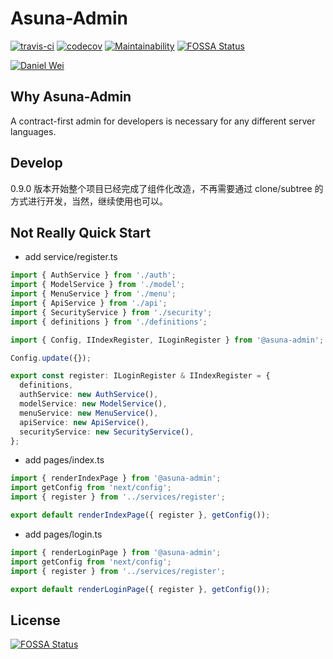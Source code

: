 # Asuna-Admin

[![travis-ci](https://travis-ci.org/danielwii/asuna-admin.svg?branch=master)](https://travis-ci.org/danielwii/asuna-admin)
[![codecov](https://codecov.io/gh/danielwii/asuna-admin/branch/master/graph/badge.svg)](https://codecov.io/gh/danielwii/asuna-admin)
[![Maintainability](https://api.codeclimate.com/v1/badges/b140ae8b66b0d6f3e907/maintainability)](https://codeclimate.com/github/danielwii/asuna-admin/maintainability)
[![FOSSA Status](https://app.fossa.io/api/projects/git%2Bgithub.com%2Fdanielwii%2Fasuna-admin.svg?type=shield)](https://app.fossa.io/projects/git%2Bgithub.com%2Fdanielwii%2Fasuna-admin?ref=badge_shield)

[![Daniel Wei](https://img.shields.io/badge/%3C%2F%3E%20with%20%E2%99%A5%20by-Daniel%20Wei-ff0000.svg)](https://github.com/danielwii)

## Why Asuna-Admin

A contract-first admin for developers is necessary for any different server languages.

## Develop

0.9.0 版本开始整个项目已经完成了组件化改造，不再需要通过 clone/subtree 的方式进行开发，当然，继续使用也可以。

## Not Really Quick Start

- add service/register.ts

```typescript
import { AuthService } from './auth';
import { ModelService } from './model';
import { MenuService } from './menu';
import { ApiService } from './api';
import { SecurityService } from './security';
import { definitions } from './definitions';

import { Config, IIndexRegister, ILoginRegister } from '@asuna-admin';

Config.update({});

export const register: ILoginRegister & IIndexRegister = {
  definitions,
  authService: new AuthService(),
  modelService: new ModelService(),
  menuService: new MenuService(),
  apiService: new ApiService(),
  securityService: new SecurityService(),
};
```

- add pages/index.ts

```typescript
import { renderIndexPage } from '@asuna-admin';
import getConfig from 'next/config';
import { register } from '../services/register';

export default renderIndexPage({ register }, getConfig());
```

- add pages/login.ts

```typescript
import { renderLoginPage } from '@asuna-admin';
import getConfig from 'next/config';
import { register } from '../services/register';

export default renderLoginPage({ register }, getConfig());
```

## License

[![FOSSA Status](https://app.fossa.io/api/projects/git%2Bgithub.com%2Fdanielwii%2Fasuna-admin.svg?type=large)](https://app.fossa.io/projects/git%2Bgithub.com%2Fdanielwii%2Fasuna-admin?ref=badge_large)
